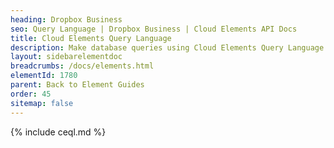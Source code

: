 ```yaml
---
heading: Dropbox Business
seo: Query Language | Dropbox Business | Cloud Elements API Docs
title: Cloud Elements Query Language
description: Make database queries using Cloud Elements Query Language.
layout: sidebarelementdoc
breadcrumbs: /docs/elements.html
elementId: 1780
parent: Back to Element Guides
order: 45
sitemap: false
---
```


{% include ceql.md %}
